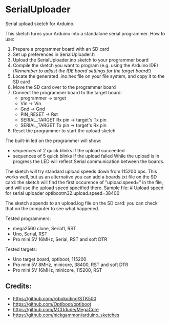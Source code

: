 # SerialUploader
Serial upload sketch for Arduino.

This sketch turns your Arduino into a standalone serial programmer.
How to use:

1. Prepare a programmer board with an SD card
2. Set up preferences in SerialUploader.h
3. Upload the SerialUploader.ino sketch to your programmer board
4. Compile the sketch you want to program (e.g. using the Arduino IDE)
   (_Remember to adjust the IDE board settings for the target board!_)
5. Locate the generated <sketch>.ino.hex file on your file system, and copy it to the SD card
6. Move the SD card over to the programmer board
7. Connect the programmer board to the target board:
    - programmer            -> target
    - Vin                   -> Vin
    - Gnd                   -> Gnd
    - PIN_RESET             -> Rst
    - SERIAL_TARGET Rx pin  -> target's Tx pin
    - SERIAL_TARGET Tx pin  -> target's Rx pin
8. Reset the programmer to start the upload sketch

The built-in led on the programmer will show:
- sequences of 2 quick blinks if the upload succeeded
- sequences of 5 quick blinks if the upload failed
While the upload is in progress the LED will reflect Serial communication between the boards.

The sketch will try standard upload speeds down from 115200 bps. This works well, but as an alternative you can add a
boards.txt file on the SD card: the sketch will find the first occurence of "upload.speed=" in the file, and will use
the upload speed specified there.
Sample file:
    # Upload speed for serial uploader
    optibootm32.upload.speed=38400

The sketch appends to an upload.log file on the SD card: you can check that on the computer to see what happened.

Tested programmers:
- mega2560 clone, Serial1, RST
- Uno, Serial, RST
- Pro mini 5V 16MHz, Serial, RST and soft DTR

Tested targets:
- Uno target board, optiboot, 115200
- Pro mini 5V 8MHz, minicore, 38400, RST and soft DTR
- Pro mini 5V 16MHz, minicore, 115200, RST

## Credits:
- https://github.com/robokoding/STK500
- https://github.com/Optiboot/optiboot
- https://github.com/MCUdude/MegaCore
- https://github.com/nickgammon/arduino_sketches

